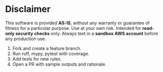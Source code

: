 # Disclaimer
This software is provided **AS-IS**, without any warranty or guarantee of fitness for a particular purpose. 
Use at your own risk. Intended for **read-only security checks** only. 
Always test in a **sandbox AWS account** before any production use.

1. Fork and create a feature branch.
2. Run ruff, mypy, pytest with coverage.
3. Add tests for new rules.
4. Open a PR with sample outputs and rationale.

